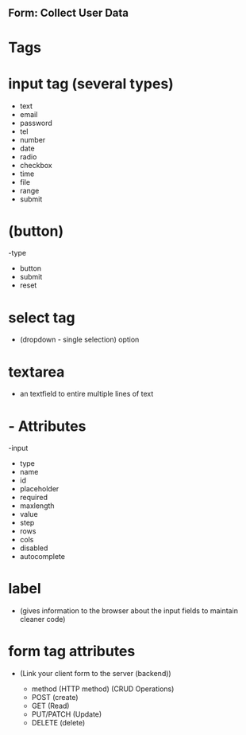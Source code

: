 ## Form: Collect User Data

# Tags
# input tag (several types)
- text
- email
- password
- tel
- number
- date
- radio
- checkbox
- time
- file
- range
- submit

# (button)
-type
  - button
  - submit
  - reset

# select tag 
- (dropdown - single selection)
 option

# textarea 
- an textfield to entire multiple lines of text

# - Attributes
   -input
   - type
   - name
   - id
   - placeholder
   - required
   - maxlength
   - value
   - step
   - rows
   - cols
   - disabled
   - autocomplete

# label 
   - (gives information to the browser about the input fields to maintain cleaner code)

# form tag attributes 
- (Link your client form to the server (backend))

   - method (HTTP method) (CRUD Operations)
   - POST (create)
   - GET (Read)
   - PUT/PATCH (Update)
   - DELETE (delete)







